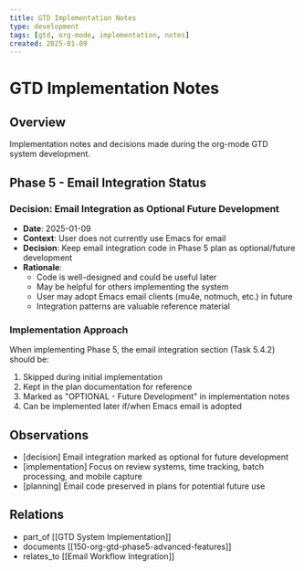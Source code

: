 ```yaml
---
title: GTD Implementation Notes
type: development
tags: [gtd, org-mode, implementation, notes]
created: 2025-01-09
---
```


# GTD Implementation Notes

## Overview
Implementation notes and decisions made during the org-mode GTD system development.

## Phase 5 - Email Integration Status

### Decision: Email Integration as Optional Future Development
- **Date**: 2025-01-09
- **Context**: User does not currently use Emacs for email
- **Decision**: Keep email integration code in Phase 5 plan as optional/future development
- **Rationale**: 
  - Code is well-designed and could be useful later
  - May be helpful for others implementing the system
  - User may adopt Emacs email clients (mu4e, notmuch, etc.) in future
  - Integration patterns are valuable reference material

### Implementation Approach
When implementing Phase 5, the email integration section (Task 5.4.2) should be:
1. Skipped during initial implementation
2. Kept in the plan documentation for reference
3. Marked as "OPTIONAL - Future Development" in implementation notes
4. Can be implemented later if/when Emacs email is adopted

## Observations
- [decision] Email integration marked as optional for future development
- [implementation] Focus on review systems, time tracking, batch processing, and mobile capture
- [planning] Email code preserved in plans for potential future use

## Relations
- part_of [[GTD System Implementation]]
- documents [[150-org-gtd-phase5-advanced-features]]
- relates_to [[Email Workflow Integration]]